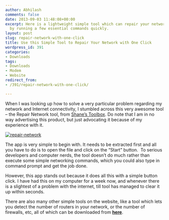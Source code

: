 ```yaml
---
author: Abhilash
comments: false
date: 2013-09-03 11:48:08+00:00
excerpt: Here is a lightweight simple tool which can repair your network instantly,
  by running a few essential commands quickly.
layout: post
slug: repair-network-with-one-click
title: Use this Simple Tool to Repair Your Network with One Click
wordpress_id: 391
categories:
- Downloads
tags:
- Downloads
- Modem
- Website
redirect_from:
- /391/repair-network-with-one-click/

---
```


When I was looking up how to solve a very particular problem regarding my network and Internet connectivity, I stumbled across this very awesome tool – the Repair Network tool, from [Shane’s Toolbox](http://www.pcwintech.com/shanes-toolbox). Do note that I am in no way advertising this product, but just advocating it because of my experience with it.

[![repair-network](https://techcovered.github.io/images/repair-network_thumb.png)](http://img.techcovered.org/tc/repair-network.png)

The app is very simple to begin with. It needs to be extracted first and all you have to do is to open the file and click on the “Start” button.  To serious developers and computer nerds, the tool doesn’t do much rather than execute some simple networking commands, which you could also type in command prompt and get the job done.

However, this app stands out because it does all this with a simple button click. I have had this on my computer for a week now, and whenever there is a slightest of a problem with the internet, till tool has managed to clear it up within seconds.

There are also many other simple tools on the website, like a tool which lets you detect the number of routers in your network, or the number of firewalls, etc, all of which can be downloaded from **[here](http://www.pcwintech.com/shanes-toolbox)**.
